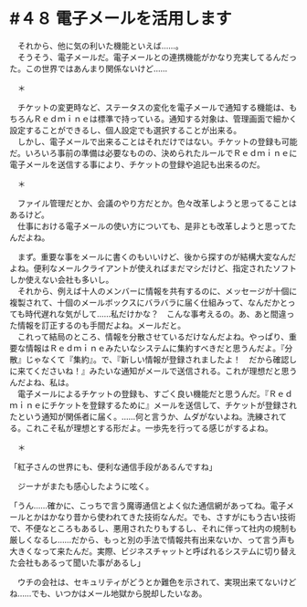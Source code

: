 # #４８ 電子メールを活用します

　それから、他に気の利いた機能といえば……。  
　そうそう、電子メールだ。電子メールとの連携機能がかなり充実してるんだった。この世界ではあんまり関係ないけど……

　＊

　チケットの変更時など、ステータスの変化を電子メールで通知する機能は、もちろんＲｅｄｍｉｎｅは標準で持っている。通知する対象は、管理画面で細かく設定することができるし、個人設定でも選択することが出来る。  
　しかし、電子メールで出来ることはそれだけではない。チケットの登録も可能だ。いろいろ事前の準備は必要なものの、決められたルールでＲｅｄｍｉｎｅに電子メールを送信する事により、チケットの登録や追記も出来るのだ。

　＊

　ファイル管理だとか、会議のやり方だとか。色々改革しようと思ってることはあるけど。  
　仕事における電子メールの使い方についても、是非とも改革しようと思ってたんだよね。

　まず。重要な事をメールに書くのもいいけど、後から探すのが結構大変なんだよね。便利なメールクライアントが使えればまだマシだけど、指定されたソフトしか使えない会社も多いし。  
　それから、例えば十人のメンバーに情報を共有するのに、メッセージが十個に複製されて、十個のメールボックスにバラバラに届く仕組みって、なんだかとっても時代遅れな気がして……私だけかな？　こんな事考えるの。あ、あと間違った情報を訂正するのも手間だよね。メールだと。  
　これって結局のところ、情報を分散させているだけなんだよね。やっぱり、重要な情報はＲｅｄｍｉｎｅみたいなシステムに集約すべきだと思うんだよ。『分散』じゃなくて『集約』。で、『新しい情報が登録されましたよ！　だから確認しに来てくださいね！』みたいな通知がメールで送信される。これが理想だと思うんだよね、私は。  
　電子メールによるチケットの登録も、すごく良い機能だと思うんだ。『Ｒｅｄｍｉｎｅにチケットを登録するために』メールを送信して、チケットが登録されたという通知が関係者に届く。……何と言うか、ムダがないよね。洗練されてる。これこそ私が理想とする形だよ。一歩先を行ってる感じがするよね。

　＊

「紅子さんの世界にも、便利な通信手段があるんですね」

　ジーナがまたも感心したように呟く。

「うん……確かに、こっちで言う魔導通信とよく似た通信網があってね。電子メールとかはかなり昔から使われてきた技術なんだ。でも、さすがにもう古い技術で、不便なところもあるし、悪用されたりもするし、それに伴って社内の規制も厳しくなるし……だから、もっと別の手法で情報共有出来ないか、って言う声も大きくなって来たんだ。実際、ビジネスチャットと呼ばれるシステムに切り替えた会社もあるって聞いた事があるし」

　ウチの会社は、セキュリティがどうとか難色を示されて、実現出来てないけどね……でも、いつかはメール地獄から脱却したいなあ。
